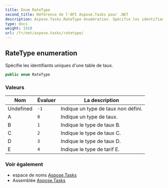 ```yaml
---
title: Enum RateType
second_title: Référence de l'API Aspose.Tasks pour .NET
description: Aspose.Tasks.RateType énumération. Spécifie les identifiants uniques dune table de taux.
type: docs
weight: 1410
url: /fr/net/aspose.tasks/ratetype/
---
```

## RateType enumeration

Spécifie les identifiants uniques d'une table de taux.

```csharp
public enum RateType
```

### Valeurs

| Nom | Évaluer | La description |
| --- | --- | --- |
| Undefined | `-1` | Indique un type de taux non défini. |
| A | `0` | Indique un type de taux. |
| B | `1` | Indique le type de taux B. |
| C | `2` | Indique le type de taux C. |
| D | `3` | Indique le type de taux D. |
| E | `4` | Indique le type de tarif E. |

### Voir également

* espace de noms [Aspose.Tasks](../../aspose.tasks/)
* Assemblée [Aspose.Tasks](../../)


